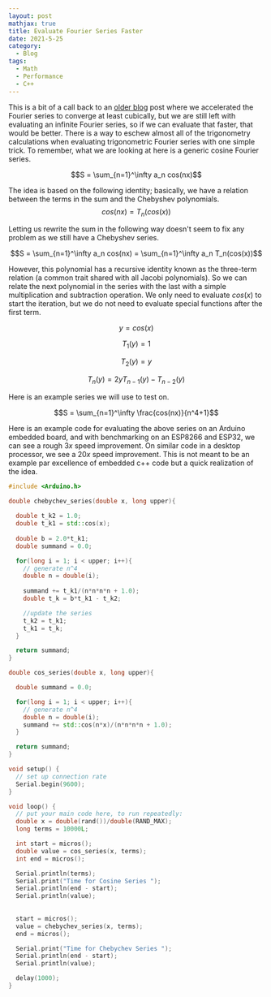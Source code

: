 ```yaml
---
layout: post
mathjax: true
title: Evaluate Fourier Series Faster
date: 2021-5-25
category:
  - Blog
tags:
  - Math
  - Performance
  - C++
---
```


This is a bit of a call back to an [older blog](https://dkenefake.github.io/blog/Fourier_Series_Acceleration) post where we accelerated the Fourier series to converge at least cubically, but we are still left with evaluating an infinite Fourier series, so if we can evaluate that faster, that would be better. There is a way to eschew almost all of the trigonometry calculations when evaluating trigonometric Fourier series with one simple trick. To remember, what we are looking at here is a generic cosine Fourier series.

$$S = \sum_{n=1}^\infty a_n cos(nx)$$

The idea is based on the following identity; basically, we have a relation between the terms in the sum and the Chebyshev polynomials.
$$cos(nx) = T_n(cos(x))$$

Letting us rewrite the sum in the following way doesn't seem to fix any problem as we still have a Chebyshev series.

$$S = \sum_{n=1}^\infty a_n cos(nx) = \sum_{n=1}^\infty a_n T_n(cos(x))$$

However, this polynomial has a recursive identity known as the three-term relation (a common trait shared with all Jacobi polynomials). So we can relate the next polynomial in the series with the last with a simple multiplication and subtraction operation. We only need to evaluate $cos(x)$ to start the iteration, but we do not need to evaluate special functions after the first term.

$$y = cos(x)$$

$$T_1(y) = 1$$

$$T_2(y) = y$$

$$T_n(y) = 2yT_{n-1}(y) - T_{n-2}(y)$$

Here is an example series we will use to test on.

$$S = \sum_{n=1}^\infty \frac{cos(nx)}{n^4+1}$$

Here is an example code for evaluating the above series on an Arduino embedded board, and with benchmarking on an ESP8266 and ESP32, we can see a rough $3x$ speed improvement. On similar code in a desktop processor, we see a $20x$ speed improvement. This is not meant to be an example par excellence of embedded c++ code but a quick realization of the idea.

```c++
#include <Arduino.h>

double chebychev_series(double x, long upper){
  
  double t_k2 = 1.0;
  double t_k1 = std::cos(x);
  
  double b = 2.0*t_k1;
  double summand = 0.0;

  for(long i = 1; i < upper; i++){
    // generate n^4
    double n = double(i);
    
    summand += t_k1/(n*n*n*n + 1.0);
    double t_k = b*t_k1 - t_k2;

    //update the series
    t_k2 = t_k1;
    t_k1 = t_k;
  }

  return summand;
}

double cos_series(double x, long upper){

  double summand = 0.0;

  for(long i = 1; i < upper; i++){
    // generate n^4
    double n = double(i);
    summand += std::cos(n*x)/(n*n*n*n + 1.0);
  }

  return summand;
}

void setup() {
  // set up connection rate
  Serial.begin(9600);
}

void loop() {
  // put your main code here, to run repeatedly:
  double x = double(rand())/double(RAND_MAX);
  long terms = 10000L;

  int start = micros();
  double value = cos_series(x, terms);
  int end = micros();

  Serial.println(terms);
  Serial.print("Time for Cosine Series ");
  Serial.println(end - start);
  Serial.println(value);
  
  
  start = micros();
  value = chebychev_series(x, terms);
  end = micros();

  Serial.print("Time for Chebychev Series ");
  Serial.println(end - start);
  Serial.println(value);

  delay(1000);
}
```
